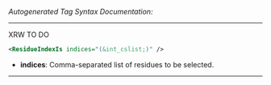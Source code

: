 _Autogenerated Tag Syntax Documentation:_

---
XRW TO DO

```xml
<ResidueIndexIs indices="(&int_cslist;)" />
```

-   **indices**: Comma-separated list of residues to be selected.

---
